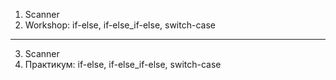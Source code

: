1. Scanner
2. Workshop: if-else, if-else_if-else, switch-case

---

3. Scanner
2. Практикум: if-else, if-else_if-else, switch-case
